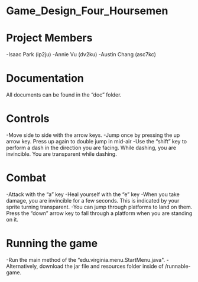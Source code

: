 # Game_Design_Four_Hoursemen

# Project Members
-Isaac Park 	(ip2ju)
-Annie Vu 	(dv2ku)
-Austin Chang 	(asc7kc)

# Documentation
All documents can be found in the “doc” folder.

# Controls
-Move side to side with the arrow keys.
-Jump once by pressing the up arrow key. Press up again to double jump in mid-air
-Use the “shift” key to perform a dash in the direction you are facing. While dashing, you are invincible. You are transparent while dashing.

# Combat
-Attack with the “a” key
-Heal yourself with the “e” key
-When you take damage, you are invincible for a few seconds. This is indicated by your sprite turning transparent. 
-You can jump through platforms to land on them. Press the “down” arrow key to fall through a platform when you are standing on it.

# Running the game
-Run the main method of the “edu.virginia.menu.StartMenu.java".
-Alternatively, download the jar file and resources folder inside of /runnable-game.
